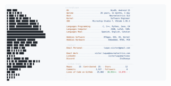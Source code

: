 <a href="https://github.com/ItsShunya/ItsShunya">
  <picture>
    <source media="(prefers-color-scheme: dark)" srcset="https://raw.githubusercontent.com/ItsShunya/ItsShunya/main/output/dark_mode.svg">
    <img alt="Victor Luque's GitHub Profile README" src="https://raw.githubusercontent.com/ItsShunya/ItsShunya/main/output/light_mode.svg">
  </picture>
</a>
